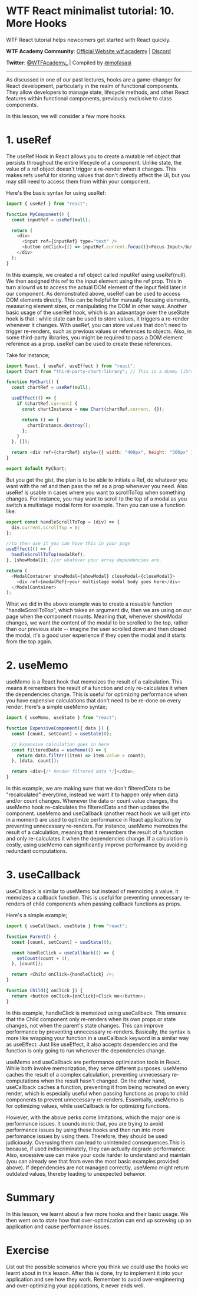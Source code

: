# WTF React minimalist tutorial: 10. More Hooks

WTF React tutorial helps newcomers get started with React quickly.

**WTF Academy Community**: [Official Website wtf.academy](https://wtf.academy) | [Discord](https://discord.gg/5akcruXrsk)

**Twitter**: [@WTFAcademy\_](https://twitter.com/WTFAcademy_) | Compiled by [@mofasasi](https://twitter.com/mofasasi)

---

As discussed in one of our past lectures, hooks are a game-changer for React development, particularly in the realm of functional components. They allow developers to manage state, lifecycle methods, and other React features within functional components, previously exclusive to class components.

In this lesson, we will consider a few more hooks.

# 1. useRef

The useRef Hook in React allows you to create a mutable ref object that persists throughout the entire lifecycle of a component. Unlike state, the value of a ref object doesn't trigger a re-render when it changes. This makes refs useful for storing values that don't directly affect the UI, but you may still need to access them from within your component.

Here's the basic syntax for using useRef:

```javascript
import { useRef } from "react";

function MyComponent() {
  const inputRef = useRef(null);

  return (
    <div>
      <input ref={inputRef} type="text" />
      <button onClick={() => inputRef.current.focus()}>Focus Input</button>
    </div>
  );
}
```

In this example, we created a ref object called inputRef using useRef(null). We then assigned this ref to the input element using the ref prop. This in turn allowrd us to access the actual DOM element of the input field later in our component. As demonstrated above, useRef can be used to access DOM elements directly. This can be helpful for manually focusing elements, measuring element sizes, or manipulating the DOM in other ways. Another basic usage of the userRef hook, which is an adavantage over the useState hook is that : while state can be used to store values, it triggers a re-render whenever it changes. With useRef, you can store values that don't need to trigger re-renders, such as previous values or references to objects. Also, in some third-party libraries, you might be required to pass a DOM element reference as a prop. useRef can be used to create these references.

Take for instance;

```javascript
import React, { useRef, useEffect } from "react";
import Chart from "third-party-chart-library"; // This is a dummy library by the way

function MyChart() {
  const chartRef = useRef(null);

  useEffect(() => {
    if (chartRef.current) {
      const chartInstance = new Chart(chartRef.current, {});

      return () => {
        chartInstance.destroy();
      };
    }
  }, []);

  return <div ref={chartRef} style={{ width: "400px", height: "300px" }} />;
}

export default MyChart;
```

But you get the gist, the plan is to be able to initiate a Ref, do whatever you want with the ref and then pass the ref as a prop whenever you need. Also useRef is usable in cases where you want to scrollToTop when something changes. For instance, you may want to scroll to the top of a modal as you switch a multistage modal form for example. Then you can use a function like:

```javascript
export const handleScrollToTop = (div) => {
  div.current.scrollTop = 0;
};

//to then use it you can have this in your page
useEffect(() => {
  handleScrollToTop(modalRef);
}, [showModal]); //or whatever your array dependencies are.

return (
  <ModalContainer showModal={showModal} closeModal={closeModal}>
    <div ref={modalRef}>your multistage modal body goes here</div>
  </ModalContainer>
);
```

What we did in the above example was to create a resuable function "handleScrollToTop", which takes an argument div, then we are using on our page when the component mounts. Meaning that, whenever showModal changes, we want the content of the modal to be scrolled to the top, rather than our previous state -- imagine the user scrolled down and then closed the modal, it's a good user experience if they open the modal and it starts from the top again.

# 2. useMemo

useMemo is a React hook that memoizes the result of a calculation. This means it remembers the result of a function and only re-calculates it when the dependencies change. This is useful for optimizing performance when you have expensive calculations that don't need to be re-done on every render.
Here's a simple useMemo syntax;

```javascript
import { useMemo, useState } from "react";

function ExpensiveComponent({ data }) {
  const [count, setCount] = useState(0);

  // Expensive calculation goes in here
  const filteredData = useMemo(() => {
    return data.filter((item) => item.value > count);
  }, [data, count]);

  return <div>{/* Render filtered data */}</div>;
}
```

In this example, we are making sure that we don't filteredData to be "recalculated" everytime, instead we want it to happen only when data and/or count changes. Whenever the data or count value changes, the useMemo hook re-calculates the filteredData and then updates the component. useMemo and useCallback (another react hook we will get into in a moment) are used to optimize performance in React applications by preventing unnecessary re-renders. For instance, useMemo memoizes the result of a calculation, meaning that it remembers the result of a function and only re-calculates it when the dependencies change. If a calculation is costly, using useMemo can significantly improve performance by avoiding redundant computations.

# 3. useCallback

useCallback is similar to useMemo but instead of memoizing a value, it memoizes a callback function. This is useful for preventing unnecessary re-renders of child components when passing callback functions as props.

Here's a simple example;

```javascript
import { useCallback, useState } from "react";

function Parent() {
  const [count, setCount] = useState(0);

  const handleClick = useCallback(() => {
    setCount(count + 1);
  }, [count]);

  return <Child onClick={handleClick} />;
}

function Child({ onClick }) {
  return <button onClick={onClick}>Click me</button>;
}
```

In this example, handleClick is memoized using useCallback. This ensures that the Child component only re-renders when its own props or state changes, not when the parent's state changes. This can improve performance by preventing unnecessary re-renders. Basically, the syntax is more like wrapping your function in a useCallback keyword in a similar way as useEffect. Just like useEffect, it also accepts dependencies and the function is only going to run whenever the dependencies change.

useMemo and useCallback are performance optimization tools in React. While both involve memorization, they serve different purposes. useMemo caches the result of a complex calculation, preventing unnecessary re-computations when the result hasn't changed. On the other hand, useCallback caches a function, preventing it from being recreated on every render, which is especially useful when passing functions as props to child components to prevent unnecessary re-renders. Essentially, useMemo is for optimizing values, while useCallback is for optimizing functions.

However, with the above perks come limitations, which the major one is performance issues. It sounds ironic that, you are trying to avoid performance issues by using these hooks and then run into more perfomance issues by using them. Therefore, they should be used judiciously. Overusing them can lead to unintended consequences.This is because, if used indiscriminately, they can actually degrade performance. Also, excessive use can make your code harder to understand and maintain (you can already see that from even the most basic examples provided above). If dependencies are not managed correctly, useMemo might return outdated values, thereby leading to unexpected behavior.

# Summary

In this lesson, we learnt about a few more hooks and their basic usage. We then went on to state how that over-optimization can end up screwing up an application and cause performance issues.

# Exercise

List out the possible scenarios where you think we could use the hooks we learnt about in this lesson. After this is done, try to implement it into your application and see how they work. Remember to avoid over-engineering and over-optimizing your applications, it never ends well.
